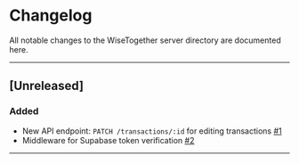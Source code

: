 # Changelog

All notable changes to the WiseTogether server directory are documented here.

---

## [Unreleased]

### Added
- New API endpoint: `PATCH /transactions/:id` for editing transactions [#1](https://github.com/WiseTogether/wisetogether-server/issues/1)
- Middleware for Supabase token verification [#2](https://github.com/WiseTogether/wisetogether-server/issues/2)

---

